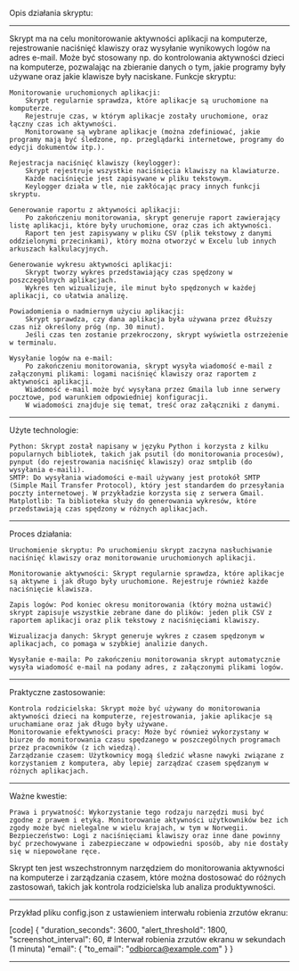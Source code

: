 Opis działania skryptu:
________________________________________________________
Skrypt ma na celu monitorowanie aktywności aplikacji na komputerze, rejestrowanie naciśnięć klawiszy oraz wysyłanie wynikowych logów na adres e-mail. Może być stosowany np. do kontrolowania aktywności dzieci na komputerze, pozwalając na zbieranie danych o tym, jakie programy były używane oraz jakie klawisze były naciskane.
Funkcje skryptu:

    Monitorowanie uruchomionych aplikacji:
        Skrypt regularnie sprawdza, które aplikacje są uruchomione na komputerze.
        Rejestruje czas, w którym aplikacje zostały uruchomione, oraz łączny czas ich aktywności.
        Monitorowane są wybrane aplikacje (można zdefiniować, jakie programy mają być śledzone, np. przeglądarki internetowe, programy do edycji dokumentów itp.).

    Rejestracja naciśnięć klawiszy (keylogger):
        Skrypt rejestruje wszystkie naciśnięcia klawiszy na klawiaturze.
        Każde naciśnięcie jest zapisywane w pliku tekstowym.
        Keylogger działa w tle, nie zakłócając pracy innych funkcji skryptu.

    Generowanie raportu z aktywności aplikacji:
        Po zakończeniu monitorowania, skrypt generuje raport zawierający listę aplikacji, które były uruchomione, oraz czas ich aktywności.
        Raport ten jest zapisywany w pliku CSV (plik tekstowy z danymi oddzielonymi przecinkami), który można otworzyć w Excelu lub innych arkuszach kalkulacyjnych.

    Generowanie wykresu aktywności aplikacji:
        Skrypt tworzy wykres przedstawiający czas spędzony w poszczególnych aplikacjach.
        Wykres ten wizualizuje, ile minut było spędzonych w każdej aplikacji, co ułatwia analizę.

    Powiadomienia o nadmiernym użyciu aplikacji:
        Skrypt sprawdza, czy dana aplikacja była używana przez dłuższy czas niż określony próg (np. 30 minut).
        Jeśli czas ten zostanie przekroczony, skrypt wyświetla ostrzeżenie w terminalu.

    Wysyłanie logów na e-mail:
        Po zakończeniu monitorowania, skrypt wysyła wiadomość e-mail z załączonymi plikami: logami naciśnięć klawiszy oraz raportem z aktywności aplikacji.
        Wiadomość e-mail może być wysyłana przez Gmaila lub inne serwery pocztowe, pod warunkiem odpowiedniej konfiguracji.
        W wiadomości znajduje się temat, treść oraz załączniki z danymi.
________________________________________________________
Użyte technologie:

    Python: Skrypt został napisany w języku Python i korzysta z kilku popularnych bibliotek, takich jak psutil (do monitorowania procesów), pynput (do rejestrowania naciśnięć klawiszy) oraz smtplib (do wysyłania e-maili).
    SMTP: Do wysyłania wiadomości e-mail używany jest protokół SMTP (Simple Mail Transfer Protocol), który jest standardem do przesyłania poczty internetowej. W przykładzie korzysta się z serwera Gmail.
    Matplotlib: Ta biblioteka służy do generowania wykresów, które przedstawiają czas spędzony w różnych aplikacjach.
________________________________________________________
Proces działania:

    Uruchomienie skryptu: Po uruchomieniu skrypt zaczyna nasłuchiwanie naciśnięć klawiszy oraz monitorowanie uruchomionych aplikacji.

    Monitorowanie aktywności: Skrypt regularnie sprawdza, które aplikacje są aktywne i jak długo były uruchomione. Rejestruje również każde naciśnięcie klawisza.

    Zapis logów: Pod koniec okresu monitorowania (który można ustawić) skrypt zapisuje wszystkie zebrane dane do plików: jeden plik CSV z raportem aplikacji oraz plik tekstowy z naciśnięciami klawiszy.

    Wizualizacja danych: Skrypt generuje wykres z czasem spędzonym w aplikacjach, co pomaga w szybkiej analizie danych.

    Wysyłanie e-maila: Po zakończeniu monitorowania skrypt automatycznie wysyła wiadomość e-mail na podany adres, z załączonymi plikami logów.
________________________________________________________
Praktyczne zastosowanie:

    Kontrola rodzicielska: Skrypt może być używany do monitorowania aktywności dzieci na komputerze, rejestrowania, jakie aplikacje są uruchamiane oraz jak długo były używane.
    Monitorowanie efektywności pracy: Może być również wykorzystany w biurze do monitorowania czasu spędzanego w poszczególnych programach przez pracowników (z ich wiedzą).
    Zarządzanie czasem: Użytkownicy mogą śledzić własne nawyki związane z korzystaniem z komputera, aby lepiej zarządzać czasem spędzanym w różnych aplikacjach.
________________________________________________________
Ważne kwestie:

    Prawa i prywatność: Wykorzystanie tego rodzaju narzędzi musi być zgodne z prawem i etyką. Monitorowanie aktywności użytkowników bez ich zgody może być nielegalne w wielu krajach, w tym w Norwegii.
    Bezpieczeństwo: Logi z naciśnięciami klawiszy oraz inne dane powinny być przechowywane i zabezpieczane w odpowiedni sposób, aby nie dostały się w niepowołane ręce.

Skrypt ten jest wszechstronnym narzędziem do monitorowania aktywności na komputerze i zarządzania czasem, które można dostosować do różnych zastosowań, takich jak kontrola rodzicielska lub analiza produktywności.

________________________________________________________
Przykład pliku config.json z ustawieniem interwału robienia zrzutów ekranu:

[code]
{
  "duration_seconds": 3600,
  "alert_threshold": 1800,
  "screenshot_interval": 60,  # Interwał robienia zrzutów ekranu w sekundach (1 minuta)
  "email": {
    "to_email": "odbiorca@example.com"
  }
}



______________________________________________________________________
